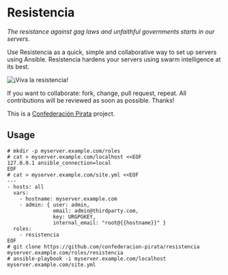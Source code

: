 Resistencia
===========

_The resistance against gag laws and unfaithful governments starts in our servers._

Use Resistencia as a quick, simple and collaborative way to set up servers using Ansible. Resistencia hardens your servers using swarm intelligence at its best.

![¡Viva la resistencia!](http://www.memegenerator.es/imagenes/memes/full/3/70/3706143.jpg)

If you want to collaborate: fork, change, pull request, repeat. All contributions will be reviewed as soon as possible. Thanks!

This is a [Confederación Pirata](http://confederacionpirata.org) project.

Usage
-----

    # mkdir -p myserver.example.com/roles
    # cat > myserver.example.com/localhost <<EOF
    127.0.0.1 ansible_connection=local
    EOF
    # cat > myserver.example.com/site.yml <<EOF
    ---
    - hosts: all
      vars:
        - hostname: myserver.example.com
        - admin: { user: admin,
                   email: admin@thirdparty.com,
                   key: URGPGKEY,
                   internal_email: "root@{{hostname}}" }
      roles:
        - resistencia
    EOF
    # git clone https://github.com/confederacion-pirata/resistencia myserver.example.com/roles/resistencia
    # ansible-playbook -i myserver.example.com/localhost myserver.example.com/site.yml
